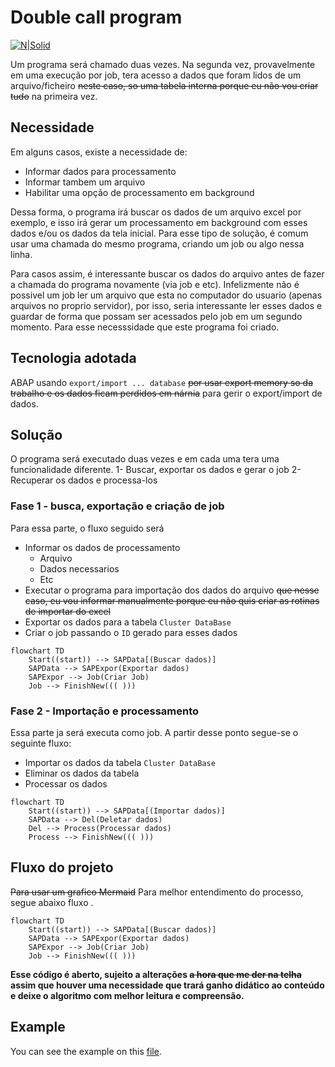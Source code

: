 
# Double call program

[![N|Solid](https://wiki.scn.sap.com/wiki/download/attachments/1710/ABAP%20Development.png?version=1&modificationDate=1446673897000&api=v2)](https://www.sap.com/brazil/developer.html)

Um programa será chamado duas vezes. Na segunda vez, provavelmente em uma execução por job, tera acesso a dados que foram lidos de um arquivo/ficheiro ~~neste caso, so uma tabela interna porque eu não vou criar tudo~~ na primeira vez.

## Necessidade ##
Em alguns casos, existe a necessidade de:
- Informar dados para processamento
- Informar tambem um arquivo
- Habilitar uma opção de processamento em background

Dessa forma, o programa irá buscar os dados de um arquivo excel por exemplo, e isso irá gerar um processamento em background com esses dados e/ou os dados da tela inicial. Para esse tipo de solução, é comum usar uma chamada do mesmo programa, criando um job ou algo nessa linha. 

Para casos assim, é interessante buscar os dados do arquivo antes de fazer a chamada do programa novamente (via job e etc). Infelizmente não é possivel um job ler um arquivo que esta no computador do usuario (apenas arquivos no proprio servidor), por isso, seria interessante ler esses dados e guardar de forma que possam ser acessados pelo job em um segundo momento. Para esse necesssidade que este programa foi criado.


## Tecnologia adotada ##
ABAP usando `export/import ... database` ~~por usar export memory so da trabalho e os dados ficam perdidos em nárnia~~ para gerir o export/import de dados. 


## Solução ##
O programa será executado duas vezes e em cada uma tera uma funcionalidade diferente.
1- Buscar, exportar os dados e gerar o job
2- Recuperar os dados e processa-los

### Fase 1 - busca, exportação e criação de job ### 
Para essa parte, o fluxo seguido será
- Informar os dados de processamento
    - Arquivo
    - Dados necessarios
    - Etc
- Executar o programa para importação dos dados do arquivo ~~que nesse caso, eu vou informar manualmente porque eu não quis criar as rotinas de importar do excel~~
- Exportar os dados para a tabela `Cluster DataBase`
- Criar o job passando o `ID` gerado para esses dados
```mermaid
flowchart TD
    Start((start)) --> SAPData[(Buscar dados)]
    SAPData --> SAPExpor(Exportar dados)
    SAPExpor --> Job(Criar Job)
    Job --> FinishNew((( )))
```

### Fase 2 - Importação e processamento ###
Essa parte ja será executa como job. A partir desse ponto segue-se o seguinte fluxo:
- Importar os dados da tabela `Cluster DataBase`
- Eliminar os dados da tabela
- Processar os dados 

```mermaid
flowchart TD 
    Start((start)) --> SAPData[(Importar dados)]
    SAPData --> Del(Deletar dados)
    Del --> Process(Processar dados)
    Process --> FinishNew((( )))
```

## Fluxo do projeto ##
~~Para usar um grafico Mermaid~~ Para melhor entendimento do processo, segue abaixo fluxo .
```mermaid
flowchart TD
    Start((start)) --> SAPData[(Buscar dados)]
    SAPData --> SAPExpor(Exportar dados)
    SAPExpor --> Job(Criar Job)
    Job --> FinishNew((( )))
```


**Esse código é aberto, sujeito a alterações ~~a hora que me der na telha~~ assim que houver uma necessidade que trará ganho didático ao conteúdo e deixe o algoritmo com melhor leitura e compreensão.**

## Example

You can see the example on this [file](cluster.abap).

